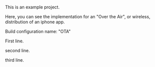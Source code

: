 This is an example project.

Here, you can see the implementation for an "Over the Air", or wireless, distribution of an iphone app.

Build configuration name: "OTA"

First line.

second line.

third line.